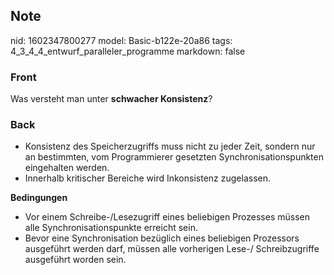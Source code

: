 ## Note
nid: 1602347800277
model: Basic-b122e-20a86
tags: 4_3_4_4_entwurf_paralleler_programme
markdown: false

### Front
Was versteht man unter <b>schwacher Konsistenz</b>?

### Back
<ul>
  <li>Konsistenz des Speicherzugriffs muss nicht zu jeder Zeit,
  sondern nur an bestimmten, vom Programmierer gesetzten
  Synchronisationspunkten eingehalten werden.
  <li>Innerhalb kritischer Bereiche wird Inkonsistenz zugelassen.
</ul>
<div>
  <strong>Bedingungen</strong>
</div>
<ul>
  <li>Vor einem Schreibe-/Lesezugriff eines beliebigen Prozesses
  müssen alle Synchronisationspunkte erreicht sein.
  <li>Bevor eine Synchronisation bezüglich eines beliebigen
  Prozessors ausgeführt werden darf, müssen alle vorherigen Lese-/
  Schreibzugriffe ausgeführt worden sein.
</ul>
